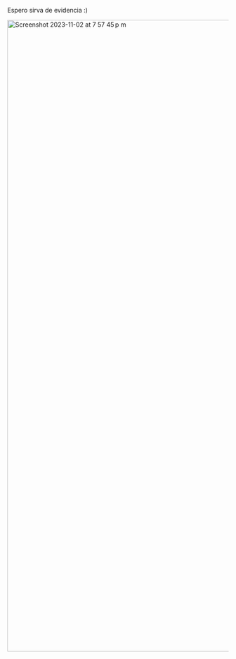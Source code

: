 Espero sirva de evidencia :)

<img width="1440" alt="Screenshot 2023-11-02 at 7 57 45 p m" src="https://github.com/Ss0tt0/PygameIntroA01753453/assets/149746070/205eb739-cb9f-4a4a-b3a4-ceb77788c905">
